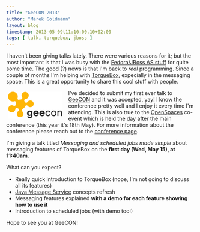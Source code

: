```yaml
---
title: "GeeCON 2013"
author: "Marek Goldmann"
layout: blog
timestamp: 2013-05-09t11:10:00.10+02:00
tags: [ talk, torquebox, jboss ]
---
```


I haven't been giving talks lately. There were various reasons for it; but the most
important is that I was busy with the <a
href="https://fedoraproject.org/wiki/JBossAS7">Fedora/JBoss AS stuff</a> for
quite some time. The good (?) news is that I'm back to *real* programming.
Since a couple of months I'm helping with <a
href="http://torquebox.org/">TorqueBox</a>, expecially in the messaging space.
This is a great opportunity to share this cool stuff with people.

<img style="padding: 5px; float: left; margin-right: 10px;" alt="GeeCON" src="/images/geecon.png" />

I've decided to submit my first ever talk to <a
href="http://2013.geecon.org/">GeeCON</a> and it was accepted, yay! I know the
conference pretty well and I enjoy it every time I'm attending. This is also
true to the <a href="http://2013.geecon.org/openspaces">OpenSpaces</a> co-event
which is held the day after the main conference (this year it's 18th May). For
more information about the conference please reach out to the <a
href="http://2013.geecon.org/">conference page</a>.

I'm giving a talk titled *Messaging and scheduled jobs made simple* about
messaging features of TorqueBox on the **first day (Wed, May 15), at 11:40am**.

What can you expect?

* Really quick introduction to TorqueBox (nope, I'm not going to discuss all its features)
* <a href="http://docs.oracle.com/javaee/6/tutorial/doc/bncdq.html">Java Message Service</a> concepts refresh
* Messaging features explained **with a demo for each feature showing how to use it**
* Introduction to scheduled jobs (with demo too!)

Hope to see you at GeeCON!
